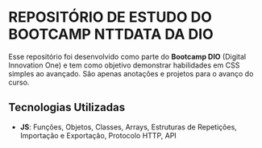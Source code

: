 # REPOSITÓRIO DE ESTUDO DO BOOTCAMP NTTDATA DA DIO

Esse repositório foi desenvolvido como parte do **Bootcamp DIO** (Digital Innovation One) e tem como objetivo demonstrar habilidades em CSS simples ao avançado. São apenas anotações e projetos para o avanço do curso.

## Tecnologias Utilizadas

- **JS**: Funções, Objetos, Classes, Arrays, Estruturas de Repetições, Importação e Exportação, Protocolo HTTP, API
